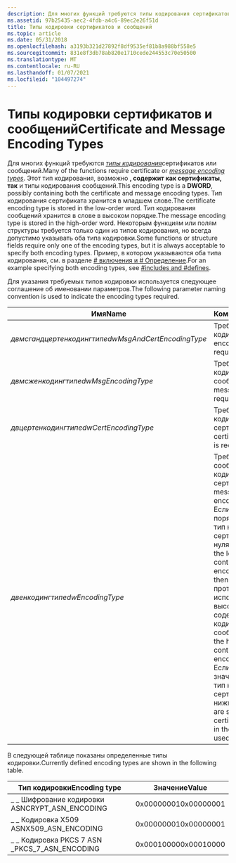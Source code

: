 ```yaml
---
description: Для многих функций требуются типы кодирования сертификатов или сообщений.
ms.assetid: 97b25435-aec2-4fdb-a4c6-89ec2e26f51d
title: Типы кодировки сертификатов и сообщений
ms.topic: article
ms.date: 05/31/2018
ms.openlocfilehash: a3193b321d27892f8df9535ef81b8a988bf558e5
ms.sourcegitcommit: 831e8f3db78ab820e1710cede244553c70e50500
ms.translationtype: MT
ms.contentlocale: ru-RU
ms.lasthandoff: 01/07/2021
ms.locfileid: "104497274"
---
```

# <a name="certificate-and-message-encoding-types"></a><span data-ttu-id="eda97-103">Типы кодировки сертификатов и сообщений</span><span class="sxs-lookup"><span data-stu-id="eda97-103">Certificate and Message Encoding Types</span></span>

<span data-ttu-id="eda97-104">Для многих функций требуются [*типы кодирования*](../secgloss/m-gly.md)сертификатов или сообщений.</span><span class="sxs-lookup"><span data-stu-id="eda97-104">Many of the functions require certificate or [*message encoding types*](../secgloss/m-gly.md).</span></span> <span data-ttu-id="eda97-105">Этот тип кодирования, возможно **, содержит как сертификаты, так** и типы кодирования сообщений.</span><span class="sxs-lookup"><span data-stu-id="eda97-105">This encoding type is a **DWORD**, possibly containing both the certificate and message encoding types.</span></span> <span data-ttu-id="eda97-106">Тип кодирования сертификата хранится в младшем слове.</span><span class="sxs-lookup"><span data-stu-id="eda97-106">The certificate encoding type is stored in the low-order word.</span></span> <span data-ttu-id="eda97-107">Тип кодирования сообщений хранится в слове в высоком порядке.</span><span class="sxs-lookup"><span data-stu-id="eda97-107">The message encoding type is stored in the high-order word.</span></span> <span data-ttu-id="eda97-108">Некоторым функциям или полям структуры требуется только один из типов кодирования, но всегда допустимо указывать оба типа кодировки.</span><span class="sxs-lookup"><span data-stu-id="eda97-108">Some functions or structure fields require only one of the encoding types, but it is always acceptable to specify both encoding types.</span></span> <span data-ttu-id="eda97-109">Пример, в котором указываются оба типа кодирования, см. в разделе [ \# включения и \# Определение](-includes-and--defines.md).</span><span class="sxs-lookup"><span data-stu-id="eda97-109">For an example specifying both encoding types, see [\#includes and \#defines](-includes-and--defines.md).</span></span>

<span data-ttu-id="eda97-110">Для указания требуемых типов кодировки используется следующее соглашение об именовании параметров.</span><span class="sxs-lookup"><span data-stu-id="eda97-110">The following parameter naming convention is used to indicate the encoding types required.</span></span>



| <span data-ttu-id="eda97-111">Имя</span><span class="sxs-lookup"><span data-stu-id="eda97-111">Name</span></span>                       | <span data-ttu-id="eda97-112">Комментарии</span><span class="sxs-lookup"><span data-stu-id="eda97-112">Comments</span></span>                                                                                                                                                                                                                                                                                                                |
|----------------------------|-------------------------------------------------------------------------------------------------------------------------------------------------------------------------------------------------------------------------------------------------------------------------------------------------------------------------|
| <span data-ttu-id="eda97-113">*двмсгандцертенкодингтипе*</span><span class="sxs-lookup"><span data-stu-id="eda97-113">*dwMsgAndCertEncodingType*</span></span> | <span data-ttu-id="eda97-114">Требуются оба типа кодирования.</span><span class="sxs-lookup"><span data-stu-id="eda97-114">Both encoding types are required.</span></span>                                                                                                                                                                                                                                                                                       |
| <span data-ttu-id="eda97-115">*двмсженкодингтипе*</span><span class="sxs-lookup"><span data-stu-id="eda97-115">*dwMsgEncodingType*</span></span>        | <span data-ttu-id="eda97-116">Требуется только тип кодирования сообщений.</span><span class="sxs-lookup"><span data-stu-id="eda97-116">Only the message encoding type is required.</span></span>                                                                                                                                                                                                                                                                             |
| <span data-ttu-id="eda97-117">*двцертенкодингтипе*</span><span class="sxs-lookup"><span data-stu-id="eda97-117">*dwCertEncodingType*</span></span>       | <span data-ttu-id="eda97-118">Требуется только тип кодирования сертификата.</span><span class="sxs-lookup"><span data-stu-id="eda97-118">Only the certificate encoding type is required.</span></span>                                                                                                                                                                                                                                                                         |
| <span data-ttu-id="eda97-119">*двенкодингтипе*</span><span class="sxs-lookup"><span data-stu-id="eda97-119">*dwEncodingType*</span></span>           | <span data-ttu-id="eda97-120">Требуется указать тип сообщения или кодировки сертификата.</span><span class="sxs-lookup"><span data-stu-id="eda97-120">Either a message or certificate encoding type is required.</span></span> <span data-ttu-id="eda97-121">Если слово низкого порядка, содержащее тип кодирования сертификата, отлично от нуля, то используется.</span><span class="sxs-lookup"><span data-stu-id="eda97-121">If the low-order word containing the certificate encoding type is nonzero, then it is used.</span></span> <span data-ttu-id="eda97-122">В противном случае используется слово высокого порядка, содержащее тип кодирования сообщений.</span><span class="sxs-lookup"><span data-stu-id="eda97-122">Otherwise, the high-order word containing the message encoding type is used.</span></span> <span data-ttu-id="eda97-123">Если указаны оба значения, используется тип кодирования сертификата в слове нижнего порядка.</span><span class="sxs-lookup"><span data-stu-id="eda97-123">If both are specified, the certificate encoding type in the low-order word is used.</span></span> |



 

<span data-ttu-id="eda97-124">В следующей таблице показаны определенные типы кодировки.</span><span class="sxs-lookup"><span data-stu-id="eda97-124">Currently defined encoding types are shown in the following table.</span></span>



| <span data-ttu-id="eda97-125">Тип кодировки</span><span class="sxs-lookup"><span data-stu-id="eda97-125">Encoding type</span></span>          | <span data-ttu-id="eda97-126">Значение</span><span class="sxs-lookup"><span data-stu-id="eda97-126">Value</span></span>      |
|------------------------|------------|
| <span data-ttu-id="eda97-127">\_ \_ Шифрование кодировки ASN</span><span class="sxs-lookup"><span data-stu-id="eda97-127">CRYPT\_ASN\_ENCODING</span></span>   | <span data-ttu-id="eda97-128">0x00000001</span><span class="sxs-lookup"><span data-stu-id="eda97-128">0x00000001</span></span> |
| <span data-ttu-id="eda97-129">\_ \_ Кодировка X509 ASN</span><span class="sxs-lookup"><span data-stu-id="eda97-129">X509\_ASN\_ENCODING</span></span>    | <span data-ttu-id="eda97-130">0x00000001</span><span class="sxs-lookup"><span data-stu-id="eda97-130">0x00000001</span></span> |
| <span data-ttu-id="eda97-131">\_ \_ Кодировка PKCS 7 ASN \_</span><span class="sxs-lookup"><span data-stu-id="eda97-131">PKCS\_7\_ASN\_ENCODING</span></span> | <span data-ttu-id="eda97-132">0x00010000</span><span class="sxs-lookup"><span data-stu-id="eda97-132">0x00010000</span></span> |



 

 

 
